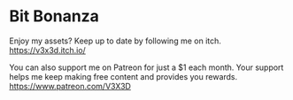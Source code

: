 # Bit Bonanza

Enjoy my assets? Keep up to date by following me on itch.
https://v3x3d.itch.io/

You can also support me on Patreon for just a $1 each month.
Your support helps me keep making free content and provides you rewards.
https://www.patreon.com/V3X3D
